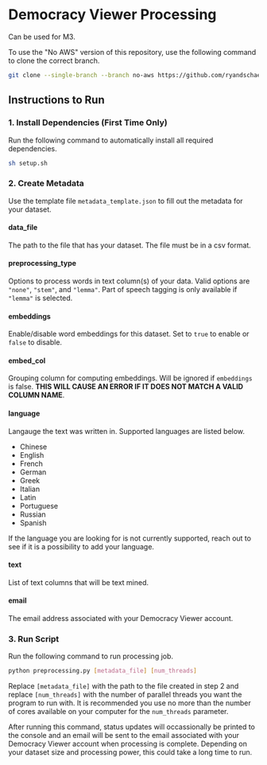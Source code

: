 # Democracy Viewer Processing

Can be used for M3. 

To use the "No AWS" version of this repository, use the following command to clone the correct branch.

```bash
git clone --single-branch --branch no-aws https://github.com/ryandschaefer/democracy-viewer-processing.git
```

## Instructions to Run

### 1. Install Dependencies (First Time Only)

Run the following command to automatically install all required dependencies.

```bash
sh setup.sh
```

### 2. Create Metadata

Use the template file ```metadata_template.json``` to fill out the metadata for your dataset.

#### data_file

The path to the file that has your dataset. The file must be in a csv format.

#### preprocessing_type

Options to process words in text column(s) of your data. Valid options are ```"none"```, ```"stem"```, and ```"lemma"```. Part of speech tagging is only available if ```"lemma"``` is selected.

#### embeddings

Enable/disable word embeddings for this dataset. Set to ```true``` to enable or ```false``` to disable.

#### embed_col

Grouping column for computing embeddings. Will be ignored if ```embeddings``` is false. **THIS WILL CAUSE AN ERROR IF IT DOES NOT MATCH A VALID COLUMN NAME**.

#### language

Langauge the text was written in. Supported languages are listed below.

- Chinese
- English
- French
- German
- Greek
- Italian
- Latin
- Portuguese
- Russian
- Spanish

If the language you are looking for is not currently supported, reach out to see if it is a possibility to add your language.

#### text

List of text columns that will be text mined.

#### email

The email address associated with your Democracy Viewer account.

### 3. Run Script

Run the following command to run processing job. 

```bash
python preprocessing.py [metadata_file] [num_threads]
```

Replace ```[metadata_file]``` with the path to the file created in step 2 and replace ```[num_threads]``` with the number of parallel threads you want the program to run with. It is recommended you use no more than the number of cores available on your computer for the ```num_threads``` parameter.

After running this command, status updates will occassionally be printed to the console and an email will be sent to the email associated with your Democracy Viewer account when processing is complete. Depending on your dataset size and processing power, this could take a long time to run.
